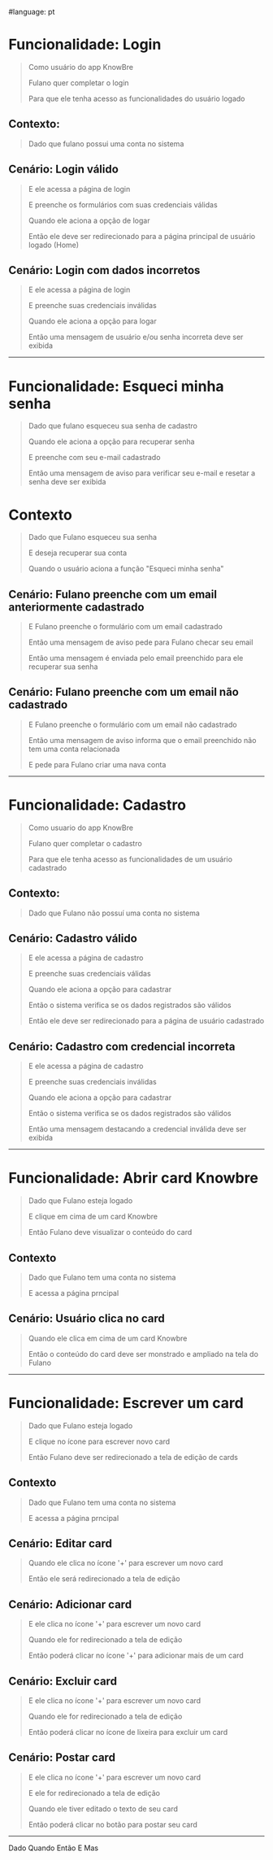 #language: pt

# Funcionalidade: Login
>Como usuário do app KnowBre
>
>Fulano quer completar o login 
>
>Para que ele tenha acesso as funcionalidades do usuário logado
>   
## Contexto:
>Dado que fulano possui uma conta no sistema
>
## Cenário: Login válido
>E ele acessa a página de login
>
>E preenche os formulários com suas credenciais válidas
>
>Quando ele aciona a opção de logar
>
>Então ele deve ser redirecionado para a página principal de usuário logado (Home)
>
## Cenário: Login com dados incorretos
>E ele acessa a página de login
>
>E preenche suas credenciais inválidas
>
>Quando ele aciona a opção para logar
>
>Então uma mensagem de usuário e/ou senha incorreta deve ser exibida 
>
-----
# Funcionalidade: Esqueci minha senha
>Dado que fulano esqueceu sua senha de cadastro
>
>Quando ele aciona a opção para recuperar senha
>
>E preenche com seu e-mail cadastrado
>
>Então uma mensagem de aviso para verificar seu e-mail e resetar a senha deve ser exibida
>
# Contexto
>Dado que Fulano esqueceu sua senha
>
>E deseja recuperar sua conta
>
>Quando o usuário aciona a função "Esqueci minha senha"
>
## Cenário: Fulano preenche com um email anteriormente cadastrado
>E Fulano preenche o formulário com um email cadastrado
>
>Então uma mensagem de aviso pede para Fulano checar seu email
>
>Então uma mensagem é enviada pelo email preenchido para ele recuperar sua senha
>
## Cenário: Fulano preenche com um email não cadastrado
>E Fulano preenche o formulário com um email não cadastrado
>
>Então uma mensagem de aviso informa que o email preenchido não tem uma conta relacionada
>
>E pede para Fulano criar uma nava conta
>
-----
# Funcionalidade: Cadastro
>Como usuario do app KnowBre
>
>Fulano quer completar o cadastro 
>
>Para que ele tenha acesso as funcionalidades de um usuário cadastrado
>
## Contexto:
>Dado que Fulano não possuí uma conta no sistema
>
## Cenário: Cadastro válido
>E ele acessa a página de cadastro
>
>E preenche suas credenciais válidas
>
>Quando ele aciona a opção para cadastrar
>
>Então o sistema verifica se os dados registrados são válidos
>
>Então ele deve ser redirecionado para a página de usuário cadastrado
>
## Cenário: Cadastro com credencial incorreta
>E ele acessa a página de cadastro
>
>E preenche suas credenciais inválidas
>
>Quando ele aciona a opção para cadastrar
>
>Então o sistema verifica se os dados registrados são válidos
>
>Então uma mensagem destacando a credencial inválida deve ser exibida
-----
# Funcionalidade: Abrir card Knowbre
>Dado que Fulano esteja logado
>
>E clique em cima de um card Knowbre
>
>Então Fulano deve visualizar o conteúdo do card
## Contexto
>Dado que Fulano tem uma conta no sistema
>
>E acessa a página prncipal
>
## Cenário: Usuário clica no card
>Quando ele clica em cima de um card Knowbre
>
>Então o conteúdo do card deve ser monstrado e ampliado na tela do Fulano
>
-----
# Funcionalidade: Escrever um card
>Dado que Fulano esteja logado
>
>E clique no ícone para escrever novo card
>
>Então Fulano deve ser redirecionado a tela de edição de cards
## Contexto
>Dado que Fulano tem uma conta no sistema
>
>E acessa a página prncipal
>
## Cenário: Editar card
>Quando ele clica no ícone '+' para escrever um novo card
>
>Então ele será redirecionado a tela de edição
## Cenário: Adicionar card
>E ele clica no ícone '+' para escrever um novo card
>
>Quando ele for redirecionado a tela de edição
>
>Então poderá clicar no ícone '+' para adicionar mais de um card
>
## Cenário: Excluir card
>E ele clica no ícone '+' para escrever um novo card
>
>Quando ele for redirecionado a tela de edição
>
>Então poderá clicar no ícone de lixeira para excluir um card
>
## Cenário: Postar card
>E ele clica no ícone '+' para escrever um novo card
>
>E ele for redirecionado a tela de edição
>
>Quando ele tiver editado o texto de seu card
>
>Então poderá clicar no botão para postar seu card
>
-----
Dado
Quando
Então
E
Mas
